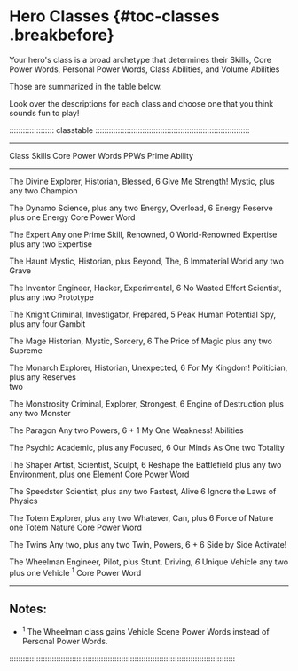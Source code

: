 # Hero Classes {#toc-classes .breakbefore}

Your hero's class is a broad archetype that determines their Skills, Core Power Words,
Personal Power Words, Class Abilities, and Volume Abilities

Those are summarized in the table below.

Look over the descriptions for each class and choose one that you think sounds
fun to play!

:::::::::::::::::::: classtable :::::::::::::::::::::::::::::::::::::::::::::::::::::::::::::::::::::

----------------------------------------------------------------------------------------------------
Class           Skills                      Core Power Words    PPWs        Prime Ability
--------------- -------------------------   -----------------  ------------ ------------------------
The Divine      Explorer, Historian,        Blessed,             6          Give Me Strength!
                Mystic, plus any two        Champion   

The Dynamo      Science, plus any two       Energy, Overload,    6          Energy Reserve
                                            plus one Energy 
                                            Core Power Word

The Expert      Any one Prime Skill,        Renowned,            0          World-Renowned Expertise
                plus any two                Expertise

The Haunt       Mystic, Historian, plus     Beyond, The,         6          Immaterial World
                any two                     Grave

The Inventor    Engineer, Hacker,           Experimental,        6          No Wasted Effort
                Scientist, plus any two     Prototype

The Knight      Criminal, Investigator,     Prepared,            5          Peak Human Potential
                Spy, plus any four          Gambit

The Mage        Historian, Mystic,          Sorcery,             6          The Price of Magic
                plus any two                Supreme

The Monarch     Explorer, Historian,        Unexpected,          6          For My Kingdom!
                Politician, plus any        Reserves       
                two

The Monstrosity Criminal, Explorer,         Strongest,           6          Engine of Destruction
                plus any two                Monster

The Paragon     Any two                     Powers,            6 + 1        My One Weakness!
                                            Abilities

The Psychic     Academic, plus any          Focused,             6          Our Minds As One
                two                         Totality

The Shaper      Artist, Scientist,          Sculpt,              6          Reshape the Battlefield
                plus any two                Environment, plus
                                            one Element Core
                                            Power Word

The Speedster   Scientist, plus any two     Fastest, Alive       6          Ignore the Laws of 
                                                                              Physics

The Totem       Explorer, plus any two      Whatever, Can, plus  6          Force of Nature
                                            one Totem Nature
                                            Core Power Word

The Twins       Any two, plus any two       Twin, Powers,      6 + 6        Side by Side
                                            Activate!

The Wheelman    Engineer, Pilot, plus       Stunt, Driving,    *6*          Unique Vehicle
                any two                     plus one Vehicle   <sup>1</sup>
                                            Core Power Word   
 
-----------------------------------------------------------------------------------------------

## Notes:

- <sup>1</sup> The Wheelman class gains Vehicle Scene Power Words instead of Personal Power Words.

:::::::::::::::::::::::::::::::::::::::::::::::::::::::::::::::::::::::::::::::::::::::::::::::::::::

